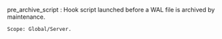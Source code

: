 pre_archive_script
:   Hook script launched before a WAL file is archived by maintenance.

    Scope: Global/Server.
